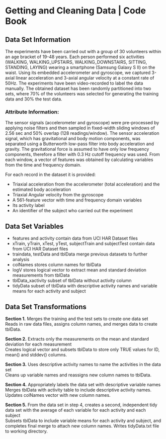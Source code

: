# Getting and Cleaning Data | Code Book

## Data Set Information
The experiments have been carried out with a group of 30 volunteers within an age bracket of 19-48 years. Each person performed six activities (WALKING, WALKING_UPSTAIRS, WALKING_DOWNSTAIRS, SITTING, STANDING, LAYING) wearing a smartphone (Samsung Galaxy S II) on the waist. Using its embedded accelerometer and gyroscope, we captured 3-axial linear acceleration and 3-axial angular velocity at a constant rate of 50Hz. The experiments have been video-recorded to label the data manually. The obtained dataset has been randomly partitioned into two sets, where 70% of the volunteers was selected for generating the training data and 30% the test data. 


### Attribute Information:
The sensor signals (accelerometer and gyroscope) were pre-processed by applying noise filters and then sampled in fixed-width sliding windows of 2.56 sec and 50% overlap (128 readings/window). The sensor acceleration signal, which has gravitational and body motion components, was separated using a Butterworth low-pass filter into body acceleration and gravity. The gravitational force is assumed to have only low frequency components, therefore a filter with 0.3 Hz cutoff frequency was used. From each window, a vector of features was obtained by calculating variables from the time and frequency domain.

For each record in the dataset it is provided: 
- Triaxial acceleration from the accelerometer (total acceleration) and the estimated body acceleration
- Triaxial Angular velocity from the gyroscope
- A 561-feature vector with time and frequency domain variables
- Its activity label
- An identifier of the subject who carried out the experiment


## Data Set Variables
- features and activity contain data from UCI HAR Dataset files
- xTrain, yTrain, xTest, yTest, subjectTrain and subjectTest contain data from UCI HAR Dataset files
- traindata, testData and tblData merge previous datasets to further analysis
- colNames stores column names for tblData
- logV stores logical vector to extract mean and standard deviation measurements from tblData
- tblData_xactivity subset of tblData without activity column
- tidyData subset of tblData with descriptive activity names and variable means for each activity and subject 


## Data Set Transformations
**Section 1.**  Merges the training and the test sets to create one data set  
Reads in raw data files, assigns column names, and merges data to create tblData.

**Section 2.**  Extracts only the measurements on the mean and standard deviation for each measurement  
Creates logical vector and subsets tblData to store only TRUE values for ID, mean() and stddev() columns.

**Section 3.**  Uses descriptive activity names to name the activities in the data set  
Cleans up variable names and reassigns new column names to tblData.

**Section 4.**  Appropriately labels the data set with descriptive variable names  
Merges tblData with activity table to include descriptive activity names.  Updates colNames vector with new column names.

**Section 5.**  From the data set in step 4, creates a second, independent tidy data set with the average of each variable for each activity and each subject  
Subsets tblData to include variable means for each activity and subject, and completes final merge to attach new column names. Writes tidyData.txt file to working directory.

